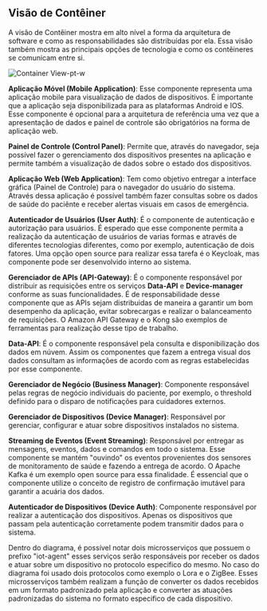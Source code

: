 ## Visão de Contêiner

A visão de Contêiner mostra em alto nível a forma da arquitetura de software e como as responsabilidades são distribuídas por ela. Essa visão também mostra as principais opções de tecnologia e como os contêineres se comunicam entre si.

![Container View-pt-w](https://github.com/Bwenkoi/Conf-eHealth-Documentation/assets/28735848/f5bd1171-3740-4466-9b69-31a4b1cf2af6)

**Aplicação Móvel (Mobile Application)**: Esse componente representa uma aplicação mobile para visualização de dados de dispositivos. É importante que a aplicação seja disponibilizada para as plataformas Android e IOS. Esse componente é opcional para a arquitetura de referência uma vez que a apresentação de dados e painel de controle são obrigatórios na forma de aplicação web.

**Painel de Controle (Control Panel)**: Permite que, através do navegador, seja possível fazer o gerenciamento dos dispositivos presentes na aplicação e permite também a visualização de dados sobre o estado dos dispositivos.

**Aplicação Web (Web Application)**: Tem como objetivo entregar a interface gráfica (Painel de Controle) para o navegador do usuário do sistema. Através dessa aplicação é possível também fazer consultas sobre os dados de saúde do paciênte e receber alertas visuais em casos de emergência.

**Autenticador de Usuários (User Auth)**: É o componente de autenticação e autorização para usuários. É esperado que esse componente permita a realização da autenticação de usuários de varias formas e através de diferentes tecnologias diferentes, como por exemplo, autenticação de dois fatores. Uma opção open source para realizar essa tarefa é o Keycloak, mas componente pode ser desenvolvido interno ao sistema.

**Gerenciador de APIs (API-Gateway)**: É o componente responsável por distribuir as requisições entre os serviços **Data-API** e **Device-manager** conforme as suas funcionalidades. É de responsabilidade desse componente que as APIs sejam distribuidas de maneira a garantir um bom desempenho da aplicação, evitar sobrecargas e realizar o balanceamento de requisições. O Amazon API Gateway e o Kong são exemplos de ferramentas para realização desse tipo de trabalho.

**Data-API**: É o componente responsável pela consulta e disponibilização dos dados em núvem. Assim os componentes que fazem a entrega visual dos dados consultam as informações de acordo com as regras estabelecidas por esse componente.

**Gerenciador de Negócio (Business Manager)**: Componente responsável pelas regras de negócio individuais do paciente, por exemplo, o threshold definido para o disparo de notificações para cuidadores externos.

**Gerenciador de Dispositivos (Device Manager)**: Responsável por gerenciar, configurar e atuar sobre dispositivos instalados no sistema.

**Streaming de Eventos (Event Streaming)**: Responsável por entregar as mensagens, eventos, dados e comandos em todo o sistema. Esse componente se mantém "ouvindo" os eventos provenientes dos sensores de monitoramento de saúde e fazendo a entrega de acordo. O Apache Kafka é um exemplo open source para essa finalidade. É essencial que o componente utilize o conceito de registro de confirmação imutável para garantir a acuária dos dados.

**Autenticador de Dispositivos (Device Auth)**: Componente responsável por realizar a autenticação dos dispositivos. Apenas os dispositivos que passam pela autenticação corretamente podem transmitir dados para o sistema.

Dentro do diagrama, é possível notar dois microsserviços que possuem o prefixo "iot-agent" esses serviços serão responsáveis por receber os dados e atuar sobre um dispositivo no protocolo especifico do mesmo. No caso do diagrama foi usado dois protocolos como exemplo o Lora e o ZigBee. Esses microsserviços também realizam a função de converter os dados recebidos em um formato padronizado pela aplicação e converter as atuações padronizadas do sistema no formato especifico de cada dispositivo.
